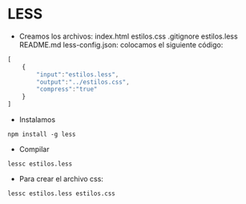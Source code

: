 # LESS

* Creamos los archivos:
index.html
estilos.css
.gitignore
estilos.less
README.md
less-config.json:
colocamos el siguiente código:
```javascript
[
    {
        "input":"estilos.less",
        "output":"../estilos.css",
        "compress":"true"
    }
]
```

* Instalamos
```
npm install -g less
```

* Compilar
```
lessc estilos.less
```

* Para crear el archivo css:
```
lessc estilos.less estilos.css
```



